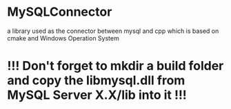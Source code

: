 # MySQLConnector
a library used as the connector between mysql and cpp which is based on cmake and Windows Operation System

# !!!  Don't forget to mkdir a build folder and copy the libmysql.dll from MySQL Server X.X/lib into it  !!!
